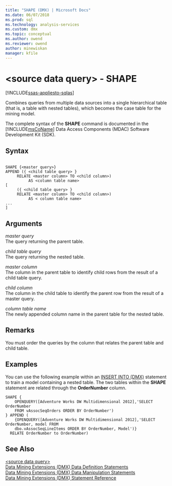 ```yaml
---
title: "SHAPE (DMX) | Microsoft Docs"
ms.date: 06/07/2018
ms.prod: sql
ms.technology: analysis-services
ms.custom: dmx
ms.topic: conceptual
ms.author: owend
ms.reviewer: owend
author: minewiskan
manager: kfile
---
```

# &lt;source data query&gt; - SHAPE
[!INCLUDE[ssas-appliesto-sqlas](../includes/ssas-appliesto-sqlas.md)]

  Combines queries from multiple data sources into a single hierarchical table (that is, a table with nested tables), which becomes the case table for the mining model.  
  
 The complete syntax of the **SHAPE** command is documented in the [!INCLUDE[msCoName](../includes/msconame-md.md)] Data Access Components (MDAC) Software Development Kit (SDK).  
  
## Syntax  
  
```  
  
SHAPE {<master query>}  
APPEND ({ <child table query> }   
     RELATE <master column> TO <child column>)   
          AS <column table name>  
[  
     ({ <child table query> }   
     RELATE <master column> TO <child column>)   
          AS < column table name>  
...  
]       
```  
  
## Arguments  
 *master query*  
 The query returning the parent table.  
  
 *child table query*  
 The query returning the nested table.  
  
 *master column*  
 The column in the parent table to identify child rows from the result of a child table query.  
  
 *child column*  
 The column in the child table to identify the parent row from the result of a master query.  
  
 *column table name*  
 The newly appended column name in the parent table for the nested table.  
  
## Remarks  
 You must order the queries by the column that relates the parent table and child table.  
  
## Examples  
 You can use the following example within an [INSERT INTO &#40;DMX&#41;](../dmx/insert-into-dmx.md) statement to train a model containing a nested table. The two tables within the **SHAPE** statement are related through the **OrderNumber** column.  
  
```  
SHAPE {  
    OPENQUERY([Adventure Works DW Multidimensional 2012],'SELECT OrderNumber  
    FROM vAssocSeqOrders ORDER BY OrderNumber')  
} APPEND (  
    {OPENQUERY([Adventure Works DW Multidimensional 2012],'SELECT OrderNumber, model FROM   
    dbo.vAssocSeqLineItems ORDER BY OrderNumber, Model')}  
  RELATE OrderNumber to OrderNumber)   
```  
  
## See Also  
 [&#60;source data query&#62;](../dmx/source-data-query.md)   
 [Data Mining Extensions &#40;DMX&#41; Data Definition Statements](../dmx/dmx-statements-data-definition.md)   
 [Data Mining Extensions &#40;DMX&#41; Data Manipulation Statements](../dmx/dmx-statements-data-manipulation.md)   
 [Data Mining Extensions &#40;DMX&#41; Statement Reference](../dmx/data-mining-extensions-dmx-statements.md)  
  
  
